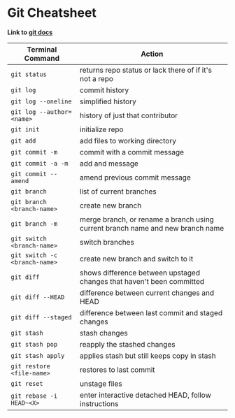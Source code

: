 # Git Cheatsheet

**Link to [git docs](https://git-scm.com/doc)**

| Terminal Command | Action |
| ---------------- | ------ |
| `git status` | returns repo status or lack there of if it's not a repo |
| `git log` | commit history |
| `git log --oneline` | simplified history |
| `git log --author=<name>` | history of just that contributor |
| `git init` | initialize repo |
| `git add` | add files to working directory |
| `git commit -m` | commit with a commit message |
| `git commit -a -m` | add and message |
| `git commit --amend` | amend previous commit message |
| `git branch` | list of current branches |
| `git branch <branch-name>` | create new branch |
| `git branch -m` | merge branch, or rename a branch using current branch name and new branch name |
| `git switch <branch-name>` | switch branches |
| `git switch -c <branch-name>` | create new branch and switch to it |
| `git diff` | shows difference between upstaged changes that haven't been committed |
| `git diff --HEAD` | difference between current changes and HEAD |
| `git diff --staged` | difference between last commit and staged changes |
| `git stash` | stash changes |
| `git stash pop` | reapply the stashed changes |
| `git stash apply` | applies stash but still keeps copy in stash |
| `git restore <file-name>` | restores to last commit |
| `git reset` | unstage files |
| `git rebase -i HEAD~<X>` | enter interactive detached HEAD, follow instructions |
